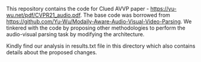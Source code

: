 This repository contains the code for Clued AVVP paper - https://yu-wu.net/pdf/CVPR21_audio.pdf.
The base code was borrowed from https://github.com/Yu-Wu/Modaily-Aware-Audio-Visual-Video-Parsing.
We tinkered with the code by proposing other methodologies to perform the audio-visual parsing task by modifying the architecture.
 
Kindly find our analysis in results.txt file in this directory which also contains details about the proposed changes.
